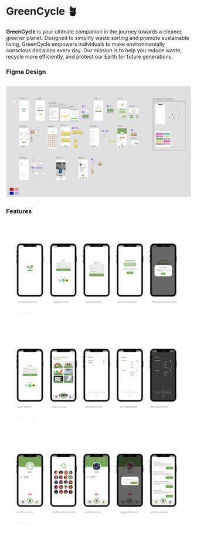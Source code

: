 # GreenCycle 🪴

**GreenCycle** is your ultimate companion in the journey towards a cleaner, greener planet. Designed to simplify waste sorting and promote sustainable living, GreenCycle empowers individuals to make environmentally conscious decisions every day. Our mission is to help you reduce waste, recycle more efficiently, and protect our Earth for future generations.

### Figma Design

![App Screenshot](/GreenCycle_res/figma.png)
---
### Features
![App Screenshot](/greenCycle_img/page01.jpg)
![App Screenshot](/greenCycle_img/page02.jpg)
![App Screenshot](/greenCycle_img/page03.jpg)
